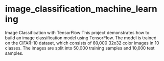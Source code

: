 # image_classification_machine_learning

Image Classification with TensorFlow
This project demonstrates how to build an image classification model using TensorFlow. The model is trained on the CIFAR-10 dataset, which consists of 60,000 32x32 color images in 10 classes. The images are split into 50,000 training samples and 10,000 test samples.
